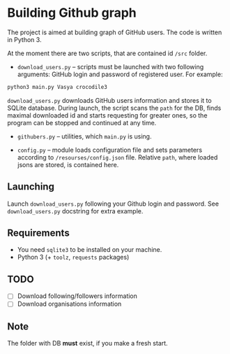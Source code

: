 # Building Github graph

The project is aimed at building graph of GitHub users. The code is written in Python 3.

At the moment there are two scripts, that are contained id `/src` folder.

*   `download_users.py` – scripts must be launched with two following arguments: GitHub login and password of registered user. For example:

```bash
python3 main.py Vasya crocodile3
```
`download_users.py` downloads GitHub users information and stores it to SQLite database.
During launch, the script scans the `path` for the DB, finds maximal downloaded id and starts requesting for greater ones, so the program can be stopped and continued at any time.

*   `githubers.py` – utilities, which `main.py` is using.

*   `config.py` – module loads configuration file and sets parameters according to `/resourses/config.json` file. Relative `path`, where loaded jsons are stored, is contained here.

## Launching

Launch `download_users.py` following your Github login and password. See `download_users.py` docstring for extra example.

## Requirements

*   You need `sqlite3` to be installed on your machine.
*   Python 3 (+ `toolz`, `requests` packages)

## TODO

-   [ ] Download following/followers information
-   [ ] Download organisations information

## Note

The folder with DB **must** exist, if you make a fresh start. 
